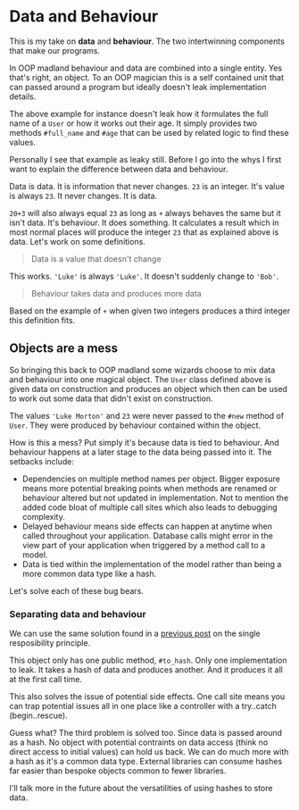 # Data and Behaviour

This is my take on **data** and **behaviour**. The two
intertwinning components that make our programs.

In OOP madland behaviour and data are combined into a single
entity. Yes that's right, an object. To an OOP magician this
is a self contained unit that can passed around a program but
ideally doesn't leak implementation details.

<script src="https://gist.github.com/DrPheltRight/6670990.js"></script>

The above example for instance doesn't leak how it formulates
the full name of a `User` or how it works out their age. It
simply provides two methods `#full_name` and `#age` that can
be used by related logic to find these values.

Personally I see that example as leaky still. Before I go into
the whys I first want to explain the difference between data
and behaviour.

Data is data. It is information that never changes. `23` is an
integer. It's value is always `23`. It never changes. It is
data.

`20+3` will also always equal `23` as long as `+` always
behaves the same but it isn't data. It's behaviour. It does
something. It calculates a result which in most normal places
will produce the integer `23` that as explained above is
data. Let's work on some definitions.

> Data is a value that doesn't change

This works. `'Luke'` is always `'Luke'`. It doesn't suddenly
change to `'Bob'`.

> Behaviour takes data and produces more data

Based on the example of `+` when given two integers produces a
third integer this definition fits.

## Objects are a mess

So bringing this back to OOP madland some wizards choose to
mix data and behaviour into one magical object. The `User`
class defined above is given data on construction and produces
an object which then can be used to work out some data that
didn't exist on construction.

<script src="https://gist.github.com/DrPheltRight/6670997.js"></script>

The values `'Luke Morton'` and `23` were never passed to the
`#new` method of `User`. They were produced by behaviour
contained within the object.

How is this a mess? Put simply it's because data is tied to
behaviour. And behaviour happens at a later stage to the data
being passed into it. The setbacks include:

 - Dependencies on multiple method names per object. Bigger
   exposure means more potential breaking points when methods
   are renamed or behaviour altered but not updated in
   implementation. Not to mention the added code bloat of
   multiple call sites which also leads to debugging
   complexity.
 - Delayed behaviour means side effects can happen at anytime
   when called throughout your application. Database calls
   might error in the view part of your application when
   triggered by a method call to a model.
 - Data is tied within the implementation of the model rather
   than being a more common data type like a hash.

Let's solve each of these bug bears.

### Separating data and behaviour

We can use the same solution found in a [previous post][1] on
the single resposibility principle.

<script src="https://gist.github.com/DrPheltRight/6671005.js"></script>

This object only has one public method, `#to_hash`. Only one
implementation to leak. It takes a hash of data and produces
another. And it produces it all at the first call time.

This also solves the issue of potential side effects. One
call site means you can trap potential issues all in one place
like a controller with a try..catch (begin..rescue).

Guess what? The third problem is solved too. Since data is
passed around as a hash. No object with potential contraints
on data access (think no direct access to initial values) can
hold us back. We can do much more with a hash as it's a common
data type. External libraries can consume hashes far easier
than bespoke objects common to fewer libraries.

I'll talk more in the future about the versatilities of using
hashes to store data.

[1]: /thoughts/taking-srp-further
